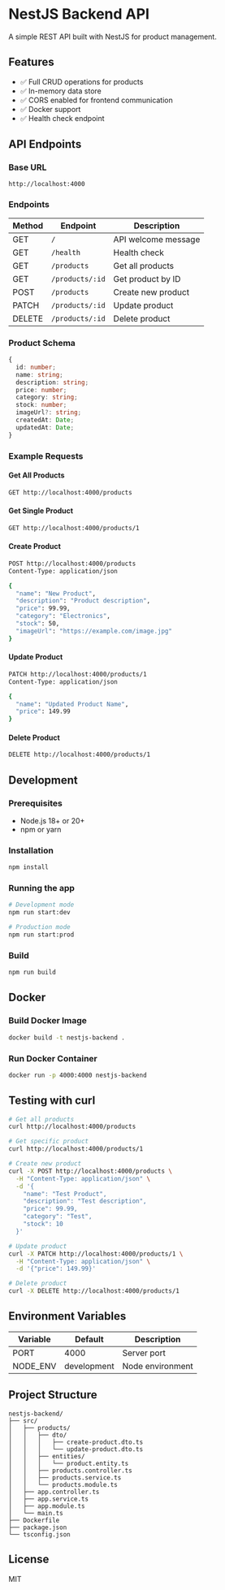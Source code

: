 # NestJS Backend API

A simple REST API built with NestJS for product management.

## Features

- ✅ Full CRUD operations for products
- ✅ In-memory data store
- ✅ CORS enabled for frontend communication
- ✅ Docker support
- ✅ Health check endpoint

## API Endpoints

### Base URL
```
http://localhost:4000
```

### Endpoints

| Method | Endpoint | Description |
|--------|----------|-------------|
| GET | `/` | API welcome message |
| GET | `/health` | Health check |
| GET | `/products` | Get all products |
| GET | `/products/:id` | Get product by ID |
| POST | `/products` | Create new product |
| PATCH | `/products/:id` | Update product |
| DELETE | `/products/:id` | Delete product |

### Product Schema

```typescript
{
  id: number;
  name: string;
  description: string;
  price: number;
  category: string;
  stock: number;
  imageUrl?: string;
  createdAt: Date;
  updatedAt: Date;
}
```

### Example Requests

#### Get All Products
```bash
GET http://localhost:4000/products
```

#### Get Single Product
```bash
GET http://localhost:4000/products/1
```

#### Create Product
```bash
POST http://localhost:4000/products
Content-Type: application/json

{
  "name": "New Product",
  "description": "Product description",
  "price": 99.99,
  "category": "Electronics",
  "stock": 50,
  "imageUrl": "https://example.com/image.jpg"
}
```

#### Update Product
```bash
PATCH http://localhost:4000/products/1
Content-Type: application/json

{
  "name": "Updated Product Name",
  "price": 149.99
}
```

#### Delete Product
```bash
DELETE http://localhost:4000/products/1
```

## Development

### Prerequisites
- Node.js 18+ or 20+
- npm or yarn

### Installation
```bash
npm install
```

### Running the app
```bash
# Development mode
npm run start:dev

# Production mode
npm run start:prod
```

### Build
```bash
npm run build
```

## Docker

### Build Docker Image
```bash
docker build -t nestjs-backend .
```

### Run Docker Container
```bash
docker run -p 4000:4000 nestjs-backend
```

## Testing with curl

```bash
# Get all products
curl http://localhost:4000/products

# Get specific product
curl http://localhost:4000/products/1

# Create new product
curl -X POST http://localhost:4000/products \
  -H "Content-Type: application/json" \
  -d '{
    "name": "Test Product",
    "description": "Test description",
    "price": 99.99,
    "category": "Test",
    "stock": 10
  }'

# Update product
curl -X PATCH http://localhost:4000/products/1 \
  -H "Content-Type: application/json" \
  -d '{"price": 149.99}'

# Delete product
curl -X DELETE http://localhost:4000/products/1
```

## Environment Variables

| Variable | Default | Description |
|----------|---------|-------------|
| PORT | 4000 | Server port |
| NODE_ENV | development | Node environment |

## Project Structure

```
nestjs-backend/
├── src/
│   ├── products/
│   │   ├── dto/
│   │   │   ├── create-product.dto.ts
│   │   │   └── update-product.dto.ts
│   │   ├── entities/
│   │   │   └── product.entity.ts
│   │   ├── products.controller.ts
│   │   ├── products.service.ts
│   │   └── products.module.ts
│   ├── app.controller.ts
│   ├── app.service.ts
│   ├── app.module.ts
│   └── main.ts
├── Dockerfile
├── package.json
└── tsconfig.json
```

## License

MIT

